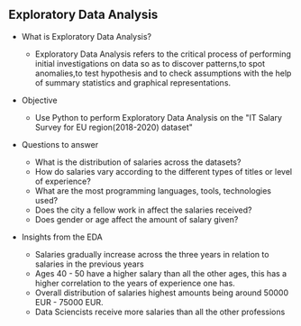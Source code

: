 ## Exploratory Data Analysis

 - What is Exploratory Data Analysis?
    - Exploratory Data Analysis refers to the critical process of performing initial investigations on data so as to discover patterns,to spot anomalies,to test hypothesis and to check assumptions with the help of summary statistics and graphical representations.

 - Objective
    - Use Python to perform Exploratory Data Analysis on the "IT Salary Survey for EU region(2018-2020) dataset" 

 - Questions to answer
    - What is the distribution of salaries across the datasets?
    - How do salaries vary according to the different types of titles or level of experience?
    - What are the most programming languages, tools, technologies used?
    - Does the city a fellow work in affect the salaries received?
    - Does gender or age affect the amount of salary given?

 - Insights from the EDA
    - Salaries gradually increase across the three years in relation to salaries in the previous years
    - Ages 40 - 50 have a higher salary than all the other ages, this has a higher correlation to the years of experience one has.
    - Overall distribution of salaries highest amounts being around 50000 EUR - 75000 EUR.
    - Data Sciencists receive more salaries than all the other professions